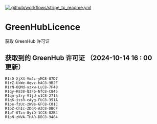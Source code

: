 [![.github/workflows/stripe_to_readme.yml](https://github.com/zjx-kimi/GreenHubLicence/actions/workflows/stripe_to_readme.yml/badge.svg)](https://github.com/zjx-kimi/GreenHubLicence/actions/workflows/stripe_to_readme.yml)
# GreenHubLicence
获取 GreenHub 许可证
## 获取到的 GreenHub 许可证 （2024-10-14 16 : 00 更新）
```
R1sD-XjX4-Vm4c-yMC8-87D7
R1rZ-UkWe-0qvz-bAC8-9B2F
R1rN-0QMd-yzxw-LuC8-7F48
R1qy-R838-Q3F6-NfC8-C845
R1qn-y3ry-V1jU-u1C8-2715
R1q6-issR-cAyg-FUC8-351A
R1pe-fzUc-zW9e-GFC8-C01C
R1pZ-ChIc-ZDqR-AZC8-DBCF
R1pT-0Tzn-8yiD-1CC8-82B4
R1pN-zNVA-THAR-DBC8-9484
```
